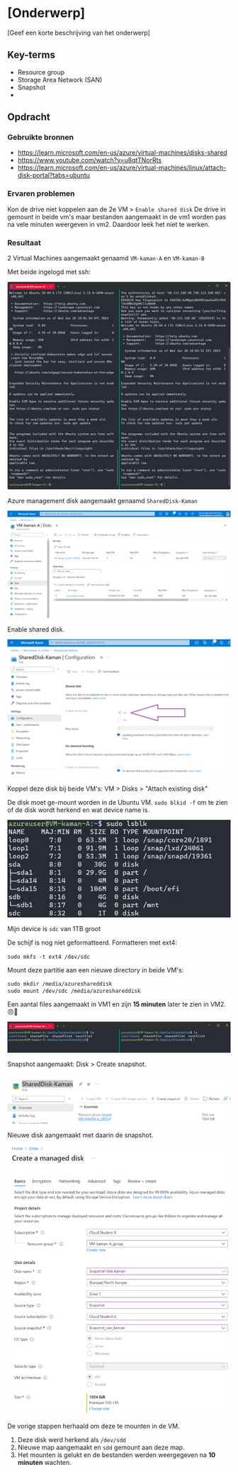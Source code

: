 # [Onderwerp]
[Geef een korte beschrijving van het onderwerp]

## Key-terms
- Resource group
- Storage Area Network (SAN)
- Snapshot
- 


## Opdracht
### Gebruikte bronnen
- https://learn.microsoft.com/en-us/azure/virtual-machines/disks-shared
- https://www.youtube.com/watch?v=u8qtTNorRts
- https://learn.microsoft.com/en-us/azure/virtual-machines/linux/attach-disk-portal?tabs=ubuntu

### Ervaren problemen
Kon de drive niet koppelen aan de 2e VM > `Enable shared disk`
De drive in gemount in beide vm's maar bestanden aangemaakt in de vm1 worden pas na vele minuten weergeven in vm2. Daardoor leek het niet te werken.


### Resultaat
2 Virtual Machines aangemaakt genaamd `VM-kaman-A` en `VM-kaman-B`

Met beide ingelogd met ssh:

![Image](https://github.com/techgrounds/techgrounds-kaman/blob/main/00_includes/AZ-07_screen01.png)


Azure management disk aangemaakt genaamd `SharedDisk-Kaman`

![Image](https://github.com/techgrounds/techgrounds-kaman/blob/main/00_includes/AZ-07_screen02.png)

Enable shared disk.

![Image](https://github.com/techgrounds/techgrounds-kaman/blob/main/00_includes/AZ-07_screen03.png)


Koppel deze disk bij beide VM's: VM > Disks > "Attach existing disk" 

De disk moet ge-mount worden in de Ubuntu VM.
`sudo blkid -f` om te zien of de disk wordt herkend en wat device name is.

![Image](https://github.com/techgrounds/techgrounds-kaman/blob/main/00_includes/AZ-07_screen04.png)

Mijn device is `sdc` van 1TB groot

De schijf is nog niet geformatteerd. Formatteren met ext4:

`sudo mkfs -t ext4 /dev/sdc`

Mount deze partitie aan een nieuwe directory in beide VM's: 
```
sudo mkdir /media/azureshareddisk
sudo mount /dev/sdc /media/azureshareddisk
```

Een aantal files aangemaakt in VM1 en zijn **15 minuten** later te zien in VM2. :angry::fu:

![Image](https://github.com/techgrounds/techgrounds-kaman/blob/main/00_includes/AZ-07_screen05.png)


Snapshot aangemaakt: Disk > Create snapshot.

![Image](https://github.com/techgrounds/techgrounds-kaman/blob/main/00_includes/AZ-07_screen06.png)

Nieuwe disk aangemaakt met daarin de snapshot.

![Image](https://github.com/techgrounds/techgrounds-kaman/blob/main/00_includes/AZ-07_screen07.png)

De vorige stappen herhaald om deze te mounten in de VM.
1. Deze disk werd herkend als `/dev/sdd`
2. Nieuwe map aangemaakt en `sdd` gemount aan deze map.
3. Het mounten is gelukt en de bestanden werden weergegeven na **10 minuten** wachten.